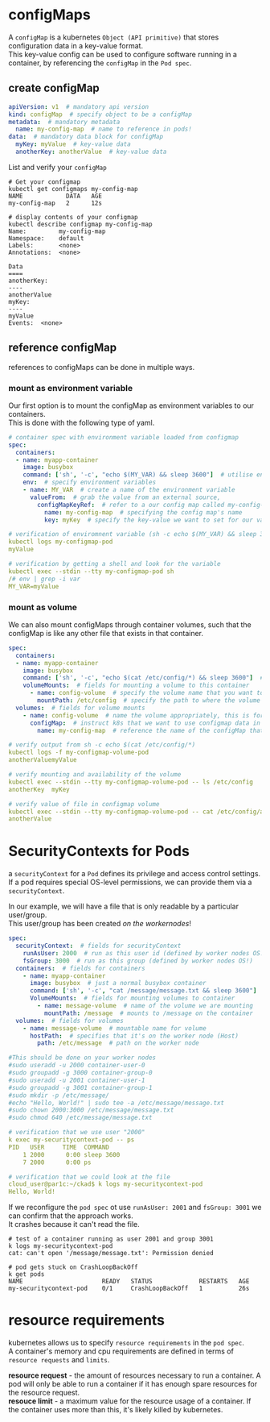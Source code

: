 # configMaps
A `configMap` is a kubernetes `Object (API primitive)` that stores configuration data in a key-value format.<br>
This key-value config can be used to configure software running in a container, by referencing the `configMap` in the `Pod spec`.<br>

## create configMap
```yaml
apiVersion: v1  # mandatory api version
kind: configMap  # specify object to be a configMap
metadata:  # mandatory metadata
  name: my-config-map  # name to reference in pods!
data:  # mandatory data block for configMap
  myKey: myValue  # key-value data
  anotherKey: anotherValue  # key-value data
```

List and verify your `configMap` 
```
# Get your configmap
kubectl get configmaps my-config-map
NAME            DATA   AGE
my-config-map   2      12s

# display contents of your configmap
kubectl describe configmap my-config-map 
Name:         my-config-map
Namespace:    default
Labels:       <none>
Annotations:  <none>

Data
====
anotherKey:
----
anotherValue
myKey:
----
myValue
Events:  <none>
```

## reference configMap
references to configMaps can be done in multiple ways.

### mount as environment variable
Our first option is to mount the configMap as environment variables to our containers.<br>
This is done with the following type of yaml.
```yaml
# container spec with environment variable loaded from configmap
spec:
  containers:
  - name: myapp-container
    image: busybox
    command: ['sh', '-c', "echo $(MY_VAR) && sleep 3600"]  # utilise environment variable from config map
    env:  # specify environment variables
    - name: MY_VAR  # create a name of the environment variable
      valueFrom:  # grab the value from an external source,
        configMapKeyRef:  # refer to a our config map called my-config-map
          name: my-config-map  # specifying the config map's name
          key: myKey  # specify the key-value we want to set for our variable

# verification of enviromnent variable (sh -c echo $(MY_VAR) && sleep 3600)
kubectl logs my-configmap-pod 
myValue

# verification by getting a shell and look for the variable
kubectl exec --stdin --tty my-configmap-pod sh
/# env | grep -i var
MY_VAR=myValue
```

### mount as volume
We can also mount configMaps through container volumes, such that the configMap is like any other file that exists in that container.<br>
```yaml
spec:
  containers:
  - name: myapp-container
    image: busybox
    command: ['sh', '-c', "echo $(cat /etc/config/*) && sleep 3600"]  # sh -c echo $(cat /etc/config/*) && sleep 3600
    volumeMounts:  # fields for mounting a volume to this container
      - name: config-volume  # specify the volume name that you want to mount to the container
        mountPath: /etc/config  # specify the path to where the volume will be mounted
  volumes:  # fields for volume mounts
    - name: config-volume  # name the volume appropriately, this is for a configmap so we call it config-volume
      configMap:  # instruct k8s that we want to use configmap data in our volume
        name: my-config-map  # reference the name of the configMap that we want to use

# verify output from sh -c echo $(cat /etc/config/*)
kubectl logs -f my-configmap-volume-pod
anotherValuemyValue

# verify mounting and availability of the volume
kubectl exec --stdin --tty my-configmap-volume-pod -- ls /etc/config
anotherKey  myKey

# verify value of file in configmap volume
kubectl exec --stdin --tty my-configmap-volume-pod -- cat /etc/config/anotherKey
anotherValue
```

# SecurityContexts for Pods
a `securityContext` for a `Pod` defines its privilege and access control settings.<br>
If a pod requires special OS-level permissions, we can provide them via a `securityContext`.

In our example, we will have a file that is only readable by a particular user/group.<br>
This user/group has been created _on the workernodes_!

```yaml
spec:
  securityContext:  # fields for securityContext
    runAsUser: 2000  # run as this user id (defined by worker nodes OS!)
    fsGroup: 3000  # run as this group (defined by worker nodes OS!)
  containers:  # fields for containers
    - name: myapp-container
      image: busybox  # just a normal busybox container
      command: ['sh', '-c', "cat /message/message.txt && sleep 3600"]  # sh -c cat /message/message.txt && sleep 3600
      VolumeMounts:  # fields for mounting volumes to container
        - name: message-volume  # name of the volume we are mounting
          mountPath: /message  # mounts to /message on the container
  volumes:  # fields for volumes
    - name: message-volume  # mountable name for volume 
      hostPath:  # specifies that it's on the worker node (Host)
        path: /etc/message  # path on the worker node

#This should be done on your worker nodes
#sudo useradd -u 2000 container-user-0
#sudo groupadd -g 3000 container-group-0
#sudo useradd -u 2001 container-user-1
#sudo groupadd -g 3001 container-group-1
#sudo mkdir -p /etc/message/
#echo "Hello, World!" | sudo tee -a /etc/message/message.txt
#sudo chown 2000:3000 /etc/message/message.txt
#sudo chmod 640 /etc/message/message.txt

# verification that we use user "2000"
k exec my-securitycontext-pod -- ps
PID   USER     TIME  COMMAND
    1 2000      0:00 sleep 3600
    7 2000      0:00 ps

# verification that we could look at the file
cloud_user@par1c:~/ckad$ k logs my-securitycontext-pod 
Hello, World!
```

If we reconfigure the `pod spec` ot use `runAsUser: 2001` and `fsGroup: 3001` we can confirm that the approach works.<br>
It crashes because it can't read the file.
```
# test of a container running as user 2001 and group 3001
k logs my-securitycontext-pod 
cat: can't open '/message/message.txt': Permission denied

# pod gets stuck on CrashLoopBackOff
k get pods
NAME                      READY   STATUS             RESTARTS   AGE
my-securitycontext-pod    0/1     CrashLoopBackOff   1          26s
```

# resource requirements
kubernetes allows us to specify `resource requirements` in the `pod spec`.<br>
A container's memory and cpu requirements are defined in terms of `resource requests` and `limits`.<br>

**resource request** - the amount of resources necessary to run a container. A pod will only be able to run a container if it has enough spare resources for the resource request.<br>
**resouce limit** - a maximum value for the resource usage of a container. If the container uses more than this, it's likely killed by kubernetes.